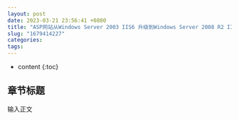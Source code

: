 ```yaml
---
layout: post
date: 2023-03-21 23:56:41 +0800
title: "ASP网站从Windows Server 2003 IIS6 升级到Windows Server 2008 R2 IIS7.5需要做的兼容性设置"
slug: "1679414227"
categories: 
tags: 
---
```

* content
{:toc}

## 章节标题
输入正文
